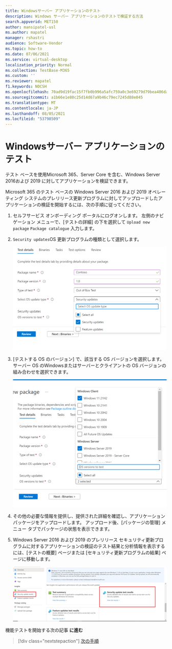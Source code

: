 ```yaml
---
title: Windowsサーバー アプリケーションのテスト
description: Windows サーバー アプリケーションのテストで検証する方法
search.appverid: MET150
author: mansipatel-usl
ms.author: mapatel
manager: rshastri
audience: Software-Vendor
ms.topic: how-to
ms.date: 07/06/2021
ms.service: virtual-desktop
localization_priority: Normal
ms.collection: TestBase-M365
ms.custom: ''
ms.reviewer: mapatel
f1.keywords: NOCSH
ms.openlocfilehash: 70ad9d19fac15f7fb0b996a5afc759a0c3e69279d79bea406da9d22d314a4f56
ms.sourcegitcommit: a1b66e1e80c25d14d67a9b46c79ec7245d88e045
ms.translationtype: MT
ms.contentlocale: ja-JP
ms.lasthandoff: 08/05/2021
ms.locfileid: "53798509"
---
```

# <a name="windows-server-application-testing"></a>Windowsサーバー アプリケーションのテスト

テスト ベースを使用Microsoft 365、Server Core を含む、Windows Server 2016および 2019 に対してアプリケーションを検証できます。

Microsoft 365 のテスト ベースの Windows Server 2016 および 2019 オペレーティング システムのプレリリース更新プログラムに対してアップロードしたアプリケーションの検証を開始するには、次の手順に従ってください。

1. セルフサービス オンボーディング ポータルにログオンします。 左側のナビゲーション メニューで、[テストの詳細] の下を選択して `Upload new package` `Package catalogue` 入力します。

2. `Security updates`OS 更新プログラムの種類として選択します。

   ![セキュリティ更新プログラムの選択](Media/selecting-security-updates.png)

3. [テストする OS のバージョン] で、該当する OS バージョンを選択します。 サーバー OS のWindowsまたはサーバーとクライアントの OS バージョンの組み合わせを選択できます。

   ![[OS バージョンの選択]](Media/selecting-OS-versions.png)

4. その他の必要な情報を提供し、提供された詳細を確認し、アプリケーション パッケージをアップロードします。 アップロード後、[パッケージの管理] メニュー タブでパッケージの状態を表示できます。

5. Windows Server 2016 および 2019 のプレリリース セキュリティ更新プログラムに対するアプリケーションの検証のテスト結果と分析情報を表示するには、[テストの概要] ページまたは [セキュリティ更新プログラムの結果] ページに移動します。

   ![テスト結果の表示](Media/access-test-results.png)

機能テストを開始する次の記事 **に進む**
> [!div class="nextstepaction"]
> [次の手順](functional.md)
